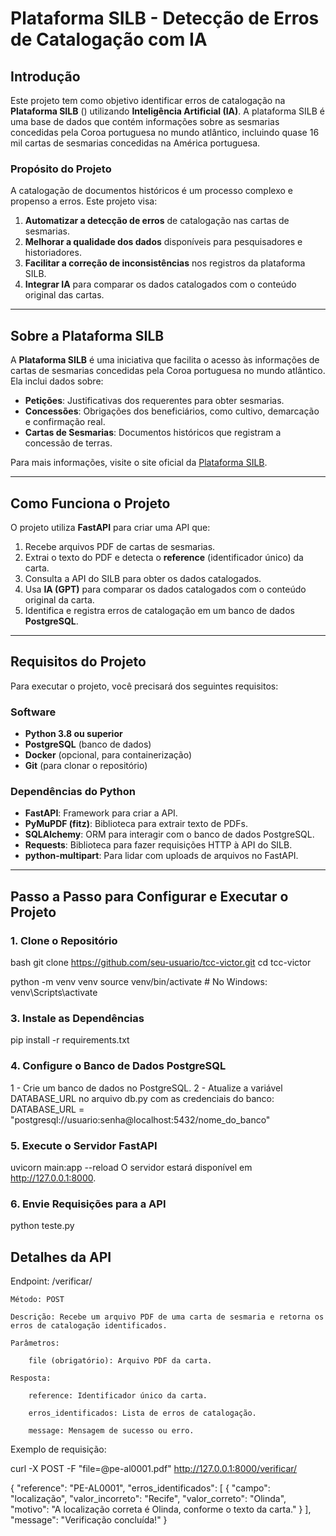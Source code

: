 # Plataforma SILB - Detecção de Erros de Catalogação com IA

## Introdução

Este projeto tem como objetivo identificar erros de catalogação na **Plataforma SILB** () utilizando **Inteligência Artificial (IA)**. A plataforma SILB é uma base de dados que contém informações sobre as sesmarias concedidas pela Coroa portuguesa no mundo atlântico, incluindo quase 16 mil cartas de sesmarias concedidas na América portuguesa.

### Propósito do Projeto

A catalogação de documentos históricos é um processo complexo e propenso a erros. Este projeto visa:
1. **Automatizar a detecção de erros** de catalogação nas cartas de sesmarias.
2. **Melhorar a qualidade dos dados** disponíveis para pesquisadores e historiadores.
3. **Facilitar a correção de inconsistências** nos registros da plataforma SILB.
4. **Integrar IA** para comparar os dados catalogados com o conteúdo original das cartas.

---

## Sobre a Plataforma SILB

A **Plataforma SILB** é uma iniciativa que facilita o acesso às informações de cartas de sesmarias concedidas pela Coroa portuguesa no mundo atlântico. Ela inclui dados sobre:
- **Petições**: Justificativas dos requerentes para obter sesmarias.
- **Concessões**: Obrigações dos beneficiários, como cultivo, demarcação e confirmação real.
- **Cartas de Sesmarias**: Documentos históricos que registram a concessão de terras.

Para mais informações, visite o site oficial da [Plataforma SILB](http://plataformasilb.cchla.ufrn.br/).

---

## Como Funciona o Projeto

O projeto utiliza **FastAPI** para criar uma API que:
1. Recebe arquivos PDF de cartas de sesmarias.
2. Extrai o texto do PDF e detecta o **reference** (identificador único) da carta.
3. Consulta a API do SILB para obter os dados catalogados.
4. Usa **IA (GPT)** para comparar os dados catalogados com o conteúdo original da carta.
5. Identifica e registra erros de catalogação em um banco de dados **PostgreSQL**.

---

## Requisitos do Projeto

Para executar o projeto, você precisará dos seguintes requisitos:

### Software
- **Python 3.8 ou superior**
- **PostgreSQL** (banco de dados)
- **Docker** (opcional, para containerização)
- **Git** (para clonar o repositório)

### Dependências do Python
- **FastAPI**: Framework para criar a API.
- **PyMuPDF (fitz)**: Biblioteca para extrair texto de PDFs.
- **SQLAlchemy**: ORM para interagir com o banco de dados PostgreSQL.
- **Requests**: Biblioteca para fazer requisições HTTP à API do SILB.
- **python-multipart**: Para lidar com uploads de arquivos no FastAPI.

---

## Passo a Passo para Configurar e Executar o Projeto

### 1. Clone o Repositório

bash
git clone https://github.com/seu-usuario/tcc-victor.git
cd tcc-victor

python -m venv venv
source venv/bin/activate  # No Windows: venv\Scripts\activate

### 3. Instale as Dependências
pip install -r requirements.txt


### 4. Configure o Banco de Dados PostgreSQL
1 - Crie um banco de dados no PostgreSQL.
2 - Atualize a variável DATABASE_URL no arquivo db.py com as credenciais do banco:
DATABASE_URL = "postgresql://usuario:senha@localhost:5432/nome_do_banco"

### 5. Execute o Servidor FastAPI
uvicorn main:app --reload
O servidor estará disponível em http://127.0.0.1:8000.

### 6. Envie Requisições para a API
python teste.py


## Detalhes da API
Endpoint: /verificar/

    Método: POST

    Descrição: Recebe um arquivo PDF de uma carta de sesmaria e retorna os erros de catalogação identificados.

    Parâmetros:

        file (obrigatório): Arquivo PDF da carta.

    Resposta:

        reference: Identificador único da carta.

        erros_identificados: Lista de erros de catalogação.

        message: Mensagem de sucesso ou erro.

Exemplo de requisição:

curl -X POST -F "file=@pe-al0001.pdf" http://127.0.0.1:8000/verificar/

{
    "reference": "PE-AL0001",
    "erros_identificados": [
        {
            "campo": "localização",
            "valor_incorreto": "Recife",
            "valor_correto": "Olinda",
            "motivo": "A localização correta é Olinda, conforme o texto da carta."
        }
    ],
    "message": "Verificação concluída!"
}